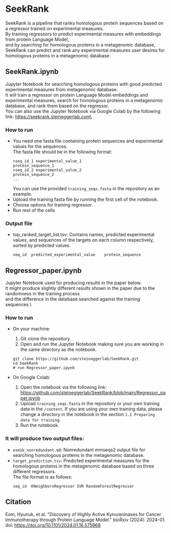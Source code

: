 # SeekRank
SeekRank is a pipeline that ranks homologous protein sequences based on a regressor trained on experimental measures.\
By training regressors to predict experimental measures with embeddings from protein Language Model,\
and by searching for homologous proteins in a metagenomic database,\
SeekRank can predict and rank any experimental measures user desires for homologous proteins in a metagenomic database.

## SeekRank.ipynb
Jupyter Notebook for searching homologous proteins with good predicted experimental measures from metagenomic database.\
It will train a regressor on protein Language Model embeddings and experimental measures, search for homologous proteins in a metagenomic database, and rank them based on the regressor.\
You can also use the Jupyter Notebook via Google Colab by the following link: https://seekrank.steineggerlab.com\

### How to run
- You need one fasta file containing protein sequences and experimental values for the sequences.\
    The fasta file should be in the following format:
    ```
    >seq_id_1 experimental_value_1
    protein_sequence_1
    >seq_id_2 experimental_value_2
    protein_sequence_2
    ...
    ```
    You can use the provided `training_seqs.fasta` in the repository as an example.
- Upload the training fasta file by running the first cell of the notebook.
- Choose options for training regressor.
- Run rest of the cells

### Output file
- top_ranked_target_list.tsv: Contains names, predicted experimental values, and sequences of the targets on each column respectively, sorted by predicted values.
    ```
    seq_id  predicted_experimental_value    protein_sequence
    ```

## Regressor_paper.ipynb
Jupyter Notebook used for producing results in the paper below.\
It might produce slightly different results shown in the paper due to the randomness in the training process\
and the difference in the database searched against the training sequences.\

### How to run
- On your machine:
    1. Git clone the repository.
    2. Open and run the Jupyter Notebook making sure you are working in the same directory as the notebook.
    ```
    git clone https://github.com/steineggerlab/SeekRank.git
    cd SeekRank
    # run Regressor_paper.ipynb
    ```

- On Google Colab:
    1. Open the notebook via the following link: https://github.com/steineggerlab/SeekRank/blob/main/Regressor_paper.ipynb
    2. Upload `training_seqs.fasta` in the repository or your own training data in the `/content`. If you are using your own training data, please change a directory in the notebook in the section `1.1 Preparing data for training`.
    3. Run the notebook.

### It will produce two output files:
- `esm1b_nonredundant.m8`: Nonredundant mmseqs2 output file for searching homologous proteins in the metagenomic database.
- `target_prediction.tsv`: Predicted experimental measures for the homologous proteins in the metagenomic database based on three different regressors.\
    The file format is as follows:
    ```
    seq_id  KNeighborsRegressor SVR RandomForestRegressor
    ```

## Citation
Eom, Hyunuk, et al. "Discovery of Highly Active Kynureninases for Cancer Immunotherapy through Protein Language Model." bioRxiv (2024): 2024-01. doi: https://doi.org/10.1101/2024.01.16.575968
